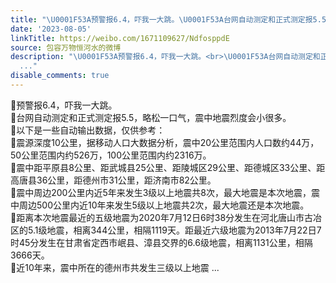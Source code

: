 ```yaml
---
title: "\U0001F53A预警报6.4，吓我一大跳。\U0001F53A台网自动测定和正式测定报5.5，略松一口气，震中地震烈度会小很多。\U0001F53A以下是一些自动输出数据，仅供参考：\U0001F539震源深度10公里..."
date: '2023-08-05'
linkTitle: https://weibo.com/1671109627/NdfosppdE
source: 包容万物恒河水的微博
description: "\U0001F53A预警报6.4，吓我一大跳。<br>\U0001F53A台网自动测定和正式测定报5.5，略松一口气，震中地震烈度会小很多。<br>\U0001F53A以下是一些自动输出数据，仅供参考：<br>\U0001F539震源深度10公里，据移动人口大数据分析，震中20公里范围内人口数约44万，50公里范围内约526万，100公里范围内约2316万。<br>\U0001F539震中距平原县8公里、距武城县25公里、距陵城区29公里、距德城区33公里、距高唐县36公里，距德州市31公里，距济南市82公里。<br>\U0001F539震中周边200公里内近5年来发生3级以上地震共8次，最大地震是本次地震，震中周边500公里内近10年来发生5级以上地震共2次，最大地震还是本次地震。<br>\U0001F539距离本次地震最近的五级地震为2020年7月12日6时38分发生在河北唐山市古冶区的5.1级地震，相离344公里，相隔1119天。距最近六级地震为2013年7月22日7时45分发生在甘肃省定西市岷县、漳县交界的6.6级地震，相离1131公里，相隔3666天。<br>\U0001F539近10年来，震中所在的德州市共发生三级以上地震
  ..."
disable_comments: true
---
```

🔺预警报6.4，吓我一大跳。<br>🔺台网自动测定和正式测定报5.5，略松一口气，震中地震烈度会小很多。<br>🔺以下是一些自动输出数据，仅供参考：<br>🔹震源深度10公里，据移动人口大数据分析，震中20公里范围内人口数约44万，50公里范围内约526万，100公里范围内约2316万。<br>🔹震中距平原县8公里、距武城县25公里、距陵城区29公里、距德城区33公里、距高唐县36公里，距德州市31公里，距济南市82公里。<br>🔹震中周边200公里内近5年来发生3级以上地震共8次，最大地震是本次地震，震中周边500公里内近10年来发生5级以上地震共2次，最大地震还是本次地震。<br>🔹距离本次地震最近的五级地震为2020年7月12日6时38分发生在河北唐山市古冶区的5.1级地震，相离344公里，相隔1119天。距最近六级地震为2013年7月22日7时45分发生在甘肃省定西市岷县、漳县交界的6.6级地震，相离1131公里，相隔3666天。<br>🔹近10年来，震中所在的德州市共发生三级以上地震 ...